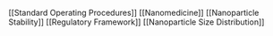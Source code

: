 [[Standard Operating Procedures]]
[[Nanomedicine]]
[[Nanoparticle Stability]]
[[Regulatory Framework]]
[[Nanoparticle Size Distribution]]
